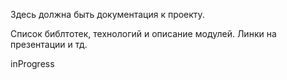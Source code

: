 Здесь должна быть документация к проекту.

Список библтотек, технологий и описание модулей.
Линки на презентации и тд.

inProgress
